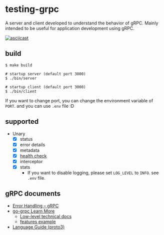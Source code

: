 # testing-grpc

A server and client developed to understand the behavior of gRPC. Mainly intended to be useful for application development using gRPC.

[![asciicast](https://asciinema.org/a/351916.svg)](https://asciinema.org/a/351916)

## build

```
$ make build

# startup server (default port 3000)
$ ./bin/server

# startup client (default port 3000)
$ ./bin/client
```

If you want to change port, you can change the environment variable of `PORT`. and you can use `.env` file :D

## supported

- Unary
  - [x] status
  - [x] error details
  - [x] metadata
  - [x] [health check](https://github.com/grpc/grpc-go/tree/master/examples/features/health)
  - [x] interceptor
  - [x] stats
    - If you want to disable logging, please set `LOG_LEVEL` to `INFO`. see `.env` file.

## gRPC documents

- [Error Handling – gRPC](https://grpc.io/docs/guides/error/)
- [go-grpc Learn More](https://github.com/grpc/grpc-go#learn-more)
  - [Low-level technical docs](https://github.com/grpc/grpc-go/tree/master/Documentation)
  - [features example](https://github.com/grpc/grpc-go/tree/master/examples/features)
- [Language Guide (proto3)](https://developers.google.com/protocol-buffers/docs/proto3)
